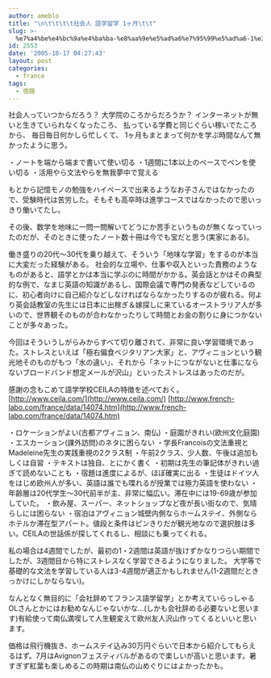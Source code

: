 ```yaml
---
author: ameblo
title: "\n\t\t\t\t社会人 語学留学 1ヶ月\t\t"
slug: >-
  %e7%a4%be%e4%bc%9a%e4%ba%ba-%e8%aa%9e%e5%ad%a6%e7%95%99%e5%ad%a6-1%e3%83%b6%e6%9c%88
id: 2553
date: '2005-10-17 04:27:43'
layout: post
categories:
  - france
tags:
  - 宿題
---
```


社会人っていつからだろう？ 大学院のころからだろうか？ インターネットが無いと生きていられなくなったころ、 払っている学費と同じぐらい稼いでたころから、 毎日毎日何かしら忙しくて、 1ヶ月もまとまって何かを学ぶ時間なんて無かったように思う。

・ノートを端から端まで書いて使い切る ・1週間に1本以上のペースでペンを使い切る ・活用やら文法やらを無我夢中で覚える

もとから記憶モノの勉強をハイペースで出来るようなお子さんではなかったので、受験時代は苦労した。そもそも高卒時は進学コースではなかったので思いっきり働いてたし。

その後、数学を地味に一問一問解いてどうにか苦手というものが無くなっていったのだが、そのときに使ったノート数十冊は今でも宝だと思う(実家にある)。

働き盛りの20代～30代を乗り越えて、そういう「地味な学習」をするのが本当に大変だった経験がある。 社会的な立場や、仕事や収入といった責務のようなものがあると、語学とかは本当に学ぶのに時間がかかる。英会話とかはその典型的な例で、なまじ英語の知識があるし、国際会議で専門の発表などしているのに、初心者向けに自己紹介などしなければならなかったりするのが疲れる。何より英会話教室の先生には日本に出稼ぎ＆嫁探しに来ているオーストラリア人が多いので、世界観そのものが合わなかったりして時間とお金の割りに身につかないことが多々あった。

今回はそういうしがらみからすべて切り離されて、非常に良い学習環境であった。ストレスといえば「極右偏食ベジタリアン大家」と、アヴィニョンという観光地そのものがもつ「水の違い」、それから「ネットにつながないと仕事にならないブロードバンド想定メールが沢山」といったストレスはあったのだが。

感謝の念もこめて語学学校CEILAの特徴を述べておく。 [http://www.ceila.com/](http://www.ceila.com/) [http://www.french-labo.com/france/data/14074.htm](http://www.french-labo.com/france/data/14074.htm)

・ロケーションがよい(古都アヴィニョン、南仏) ・庭園がきれい(欧州文化庭園) ・エスカーション(課外訪問)のネタに困らない ・学長Francoisの文法重視とMadeleine先生の実践重視の2クラス制 ・午前2クラス、少人数、午後は追加もしくは自習 ・テキストは独自、とにかく書く ・初期は先生の筆記体がきれい過ぎて読めないことも ・宿題は進度によるが、ほぼ確実に出る ・生徒はドイツ人をはじめ欧州人が多い、英語は誰でも喋れるが授業では極力英語を使わない ・年齢層は20代学生～30代前半が主、非常に幅広い。滞在中には19-69歳が参加していた。 ・飲み屋、スーパー、ネットショップなど夜が長い街なので、気晴らしには困らない ・宿泊はアヴィニョン城壁内側ならホームステイ、外側ならホテルか滞在型アパート。値段と条件はピンきりだが観光地なので選択肢は多い。CEILAの世話係が探してくれるし、相談にも乗ってくれる。

私の場合は4週間でしたが、最初の1・2週間は英語が抜けずかなりつらい期間でしたが、3週間目から特にストレスなく学習できるようになりました。 大学等で基礎的な文法を学習している人は3-4週間が適正かもしれません(1-2週間だときっかけにしかならない)。

なんとなく無目的に「会社辞めてフランス語学留学」とか考えていらっしゃるOLさんとかにはお勧めなんじゃないかな…(しかも会社辞める必要ないと思います)有給使って南仏満喫して人生観変えて欧州友人沢山作ってくるといいと思います。

価格は飛行機抜き、ホームステイ込み30万円ぐらいで日本から紹介してもらえるはず。7月はAvignonフェスティバルがあるので楽しいが高いと思います。暑すぎず紅葉も楽しめるこの時期は南仏の山めぐりにはよかったかも。